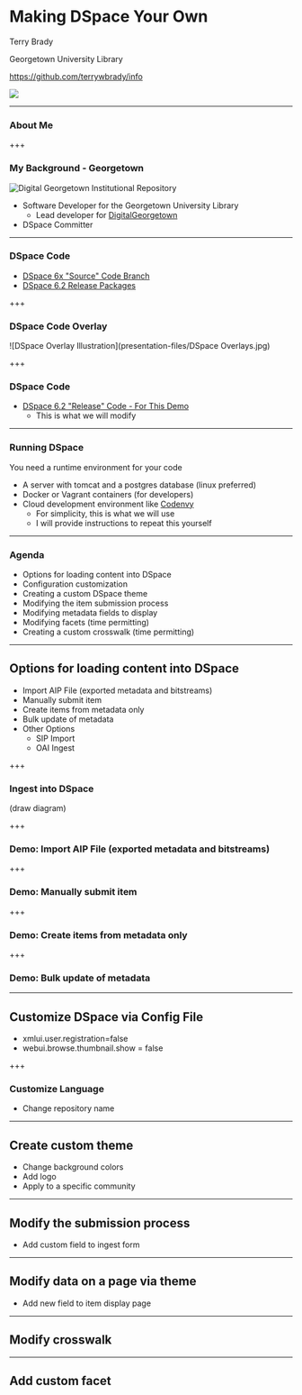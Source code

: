 # Making DSpace Your Own

Terry Brady

Georgetown University Library

https://github.com/terrywbrady/info

![](https://www.library.georgetown.edu/sites/default/files/library-logo.png)

---


### About Me

+++

### My Background - Georgetown

![Digital Georgetown Institutional Repository](https://repository.library.georgetown.edu/themes/ir//images/ir-logo.png)
- Software Developer for the Georgetown University Library
  - Lead developer for [DigitalGeorgetown](https://repository.library.georgetown.edu)
- DSpace Committer

---

### DSpace Code
- [DSpace 6x "Source" Code Branch](https://github.com/DSpace/DSpace/tree/dspace-6_x)
- [DSpace 6.2 Release Packages](https://github.com/DSpace/DSpace/releases/tag/dspace-6.2)

+++

### DSpace Code Overlay

![DSpace Overlay Illustration](presentation-files/DSpace Overlays.jpg)

+++

### DSpace Code
- [DSpace 6.2 "Release" Code - For This Demo](https://github.com/DSpace-Labs/DSpace-rel-demo)
  - This is what we will modify

---
### Running DSpace
You need a runtime environment for your code
- A server with tomcat and a postgres database (linux preferred)
- Docker or Vagrant containers (for developers)
- Cloud development environment like [Codenvy](http://codenvy.com)
  - For simplicity, this is what we will use
  - I will provide instructions to repeat this yourself

---
### Agenda
- Options for loading content into DSpace
- Configuration customization
- Creating a custom DSpace theme
- Modifying the item submission process
- Modifying metadata fields to display
- Modifying facets (time permitting)
- Creating a custom crosswalk (time permitting)

---

## Options for loading content into DSpace
- Import AIP File (exported metadata and bitstreams)
- Manually submit item
- Create items from metadata only
- Bulk update of metadata
- Other Options
  - SIP Import
  - OAI Ingest
  
+++

### Ingest into DSpace

(draw diagram)

+++

### Demo: Import AIP File (exported metadata and bitstreams)

+++

### Demo: Manually submit item

+++

### Demo: Create items from metadata only

+++

### Demo: Bulk update of metadata

---

## Customize DSpace via Config File

- xmlui.user.registration=false
- webui.browse.thumbnail.show = false

+++

### Customize Language
- Change repository name

---
## Create custom theme

- Change background colors
- Add logo
- Apply to a specific community

---
## Modify the submission process

- Add custom field to ingest form

---
## Modify data on a page via theme

- Add new field to item display page

---
## Modify crosswalk

---
## Add custom facet
